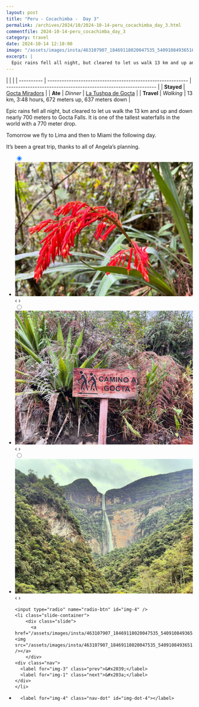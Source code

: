 ```yaml
---
layout: post
title: "Peru - Cocachimba -  Day 3"
permalink: /archives/2024/10/2024-10-14-peru_cocachimba_day_3.html
commentfile: 2024-10-14-peru_cocachimba_day_3
category: travel
date: 2024-10-14 12:10:00
image: "/assets/images/insta/463107907_18469118020047535_5409108493651601679_n_17884118181131032.jpg"
excerpt: |
  Epic rains fell all night, but cleared to let us walk 13 km and up and down nearly 700 meters to Gocta Falls.
---
```


|            |                                                             |
| ---------- | ----------------------------------------------------------- | --------------------------------------------------------------- |
| **Stayed** | [Gocta Miradors](https://maps.app.goo.gl/3NdxaMh3kR4f277UA) |
| **Ate**    | _Dinner_                                                    | [La Tushpa de Gocta](https://maps.app.goo.gl/MG5H36MLattiwvvk6) |
| **Travel** | _Walking_                                                   | 13 km, 3:48 hours, 672 meters up, 637 meters down               |

Epic rains fell all night, but cleared to let us walk the 13 km and up and down nearly 700 meters to Gocta Falls. It is one of the tallest waterfalls in the world with a 770 meter drop.

Tomorrow we fly to Lima and then to Miami the following day.

It’s been a great trip, thanks to all of Angela’s planning.

<ul class="slides">
    <input type="radio" name="radio-btn" id="img-1" checked="checked" />
    <li class="slide-container">
        <div class="slide">
          <a href="/assets/images/insta/463297016_18469118035047535_4563965828150992252_n_18252910267258422.jpg"><img src="/assets/images/insta/463297016_18469118035047535_4563965828150992252_n_18252910267258422.jpg" /></a>
        </div>
    <div class="nav">
      <label for="img-4" class="prev">&#x2039;</label>
      <label for="img-2" class="next">&#x203a;</label>
    </div>
    </li>
        <input type="radio" name="radio-btn" id="img-2"  />
    <li class="slide-container">
        <div class="slide">
          <a href="/assets/images/insta/463243745_18469118044047535_6425563197906602687_n_17905712643026077.jpg"><img src="/assets/images/insta/463243745_18469118044047535_6425563197906602687_n_17905712643026077.jpg" /></a>
        </div>
    <div class="nav">
      <label for="img-1" class="prev">&#x2039;</label>
      <label for="img-3" class="next">&#x203a;</label>
    </div>
    </li>
        <input type="radio" name="radio-btn" id="img-3"  />
    <li class="slide-container">
        <div class="slide">
          <a href="/assets/images/insta/463123847_18469118053047535_6565207341196654372_n_18067422460618469.jpg"><img src="/assets/images/insta/463123847_18469118053047535_6565207341196654372_n_18067422460618469.jpg" /></a>
        </div>
    <div class="nav">
      <label for="img-2" class="prev">&#x2039;</label>
      <label for="img-4" class="next">&#x203a;</label>
    </div>
    </li>
    
    <input type="radio" name="radio-btn" id="img-4" />
    <li class="slide-container">
        <div class="slide">
          <a href="/assets/images/insta/463107907_18469118020047535_5409108493651601679_n_17884118181131032.jpg"><img src="/assets/images/insta/463107907_18469118020047535_5409108493651601679_n_17884118181131032.jpg" /></a>
        </div>
    <div class="nav">
      <label for="img-3" class="prev">&#x2039;</label>
      <label for="img-1" class="next">&#x203a;</label>
    </div>
    </li>
			
<li class="nav-dots">
      <label for="img-1" class="nav-dot" id="img-dot-1"></label>
      <label for="img-2" class="nav-dot" id="img-dot-2"></label>
      <label for="img-3" class="nav-dot" id="img-dot-3"></label>

      <label for="img-4" class="nav-dot" id="img-dot-4"></label>

</li>
</ul>
